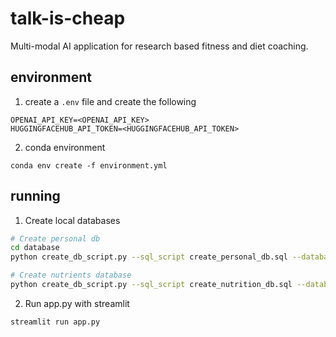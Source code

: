 # talk-is-cheap
Multi-modal AI application for research based fitness and diet coaching. 

## environment
1. create a `.env` file and create the following 
```
OPENAI_API_KEY=<OPENAI_API_KEY>
HUGGINGFACEHUB_API_TOKEN=<HUGGINGFACEHUB_API_TOKEN>
```

2. conda environment
```
conda env create -f environment.yml
```

## running
1. Create local databases
```bash
# Create personal db
cd database
python create_db_script.py --sql_script create_personal_db.sql --database_path personal_db.sqlite3

# Create nutrients database
python create_db_script.py --sql_script create_nutrition_db.sql --database_path nutrient_db.sqlite3
```

2. Run app.py with streamlit
```
streamlit run app.py
```


